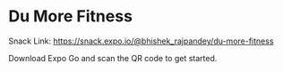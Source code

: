 # Du More Fitness

Snack Link: https://snack.expo.io/@bhishek_rajpandey/du-more-fitness

Download Expo Go and scan
the QR code to get started.
